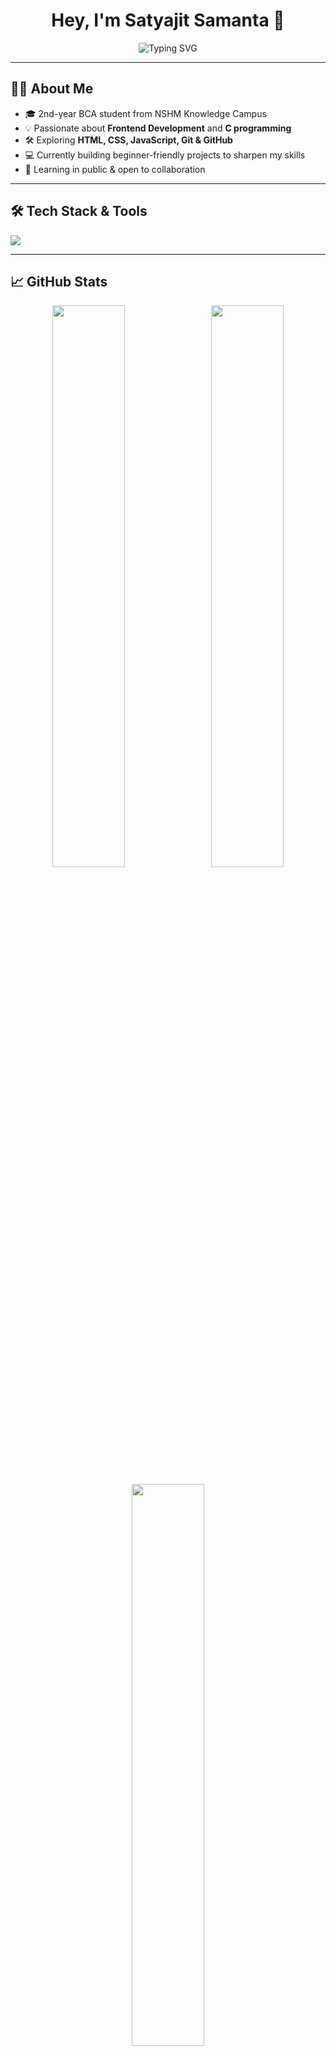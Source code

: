 <h1 align="center">Hey, I'm Satyajit Samanta 👋</h1>

<p align="center">
  <img src="https://readme-typing-svg.demolab.com?font=Fira+Code&pause=1000&color=1D9BF0&width=435&lines=BCA+student+%7C+Frontend+Learner+%7C+C+Programmer;Loves+to+build+%26+explore;Always+learning+something+new" alt="Typing SVG" />
</p>

---

## 👨‍💻 About Me
- 🎓 2nd-year BCA student from NSHM Knowledge Campus  
- 💡 Passionate about **Frontend Development** and **C programming**
- 🛠️ Exploring **HTML, CSS, JavaScript, Git & GitHub**
- 💻 Currently building beginner-friendly projects to sharpen my skills  
- 🧠 Learning in public & open to collaboration

---

## 🛠 Tech Stack & Tools

<p align="left">
  <img src="https://skillicons.dev/icons?i=html,css,js,c,git,github,vscode" />
</p>

---

## 📈 GitHub Stats

<p align="center">
  <img src="https://github-readme-stats.vercel.app/api?username=YOUR_USERNAME&show_icons=true&theme=transparent&hide_border=false&rank_icon=github&custom_title=My+GitHub+Stats" width="48%" />
  &nbsp;
  <img src="https://streak-stats.demolab.com?user=YOUR_USERNAME&theme=transparent&hide_border=false&date_format=j%20M%5B%20Y%5D" width="48%" />
</p>


<p align="center">
  <img src="https://github-readme-stats.vercel.app/api/top-langs/?username=YOUR_USERNAME&layout=compact&theme=transparent&hide_border=false" width="48%" />
</p>

---

## 📬 Connect With Me

<p align="left">
  <a href="https://www.linkedin.com/in/satyajit-samanta-83b5ba358/" target="_blank">
    <img src="https://img.shields.io/badge/LinkedIn-%230077B5.svg?style=for-the-badge&logo=linkedin&logoColor=white" />
  </a>
  <a href="https://x.com/SatyajitSa97199" target="_blank">
    <img src="https://img.shields.io/badge/Twitter-%231DA1F2.svg?style=for-the-badge&logo=twitter&logoColor=white" />
  </a>
  <a href="https://www.instagram.com/satya.jit_18/" target="_blank">
    <img src="https://img.shields.io/badge/Instagram-%23E4405F.svg?style=for-the-badge&logo=instagram&logoColor=white" />
  </a>
  <a href="mailto:contact.satyajitx@gmail.com" target="_blank">
    <img src="https://img.shields.io/badge/Gmail-D14836?style=for-the-badge&logo=gmail&logoColor=white" />
  </a>
</p>

---

## 🔖 Quote I Live By
> "You don’t need to be great to start, but you have to start to be great."

---

<p align="center">
  <img src="https://komarev.com/ghpvc/?username=YOUR_USERNAME&label=Profile+Views&color=blueviolet&style=flat" alt="Profile view counter" />
</p>

